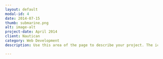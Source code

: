 ```yaml
---
layout: default
modal-id: 4
date: 2014-07-15
thumb: submarine.png
alt: image-alt
project-date: April 2014
client: Nautican
category: Web Development
description: Use this area of the page to describe your project. The icon above is part of a free icon set by <a href="https://sellfy.com/p/8Q9P/jV3VZ/">Flat Icons</a>. On their website, you can download their free set with 16 icons, or you can purchase the entire set with 146 icons for only $12!

---
```

